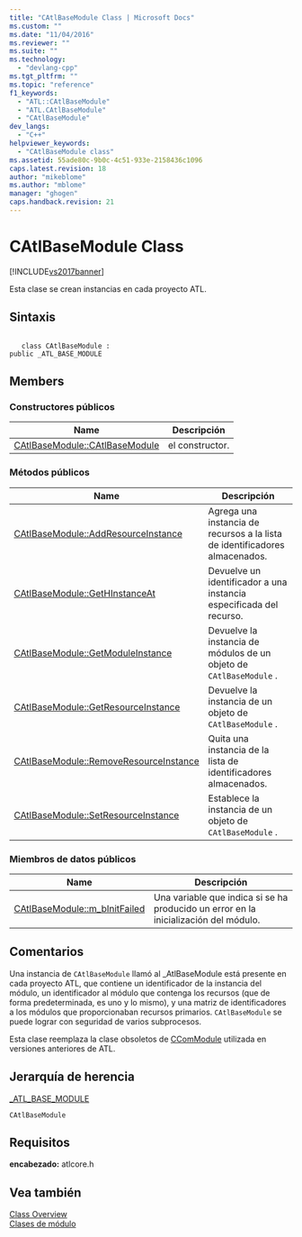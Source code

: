 ```yaml
---
title: "CAtlBaseModule Class | Microsoft Docs"
ms.custom: ""
ms.date: "11/04/2016"
ms.reviewer: ""
ms.suite: ""
ms.technology: 
  - "devlang-cpp"
ms.tgt_pltfrm: ""
ms.topic: "reference"
f1_keywords: 
  - "ATL::CAtlBaseModule"
  - "ATL.CAtlBaseModule"
  - "CAtlBaseModule"
dev_langs: 
  - "C++"
helpviewer_keywords: 
  - "CAtlBaseModule class"
ms.assetid: 55ade80c-9b0c-4c51-933e-2158436c1096
caps.latest.revision: 18
author: "mikeblome"
ms.author: "mblome"
manager: "ghogen"
caps.handback.revision: 21
---
```

# CAtlBaseModule Class
[!INCLUDE[vs2017banner](../../assembler/inline/includes/vs2017banner.md)]

Esta clase se crean instancias en cada proyecto ATL.  
  
## Sintaxis  
  
```  
  
   class CAtlBaseModule :  
public _ATL_BASE_MODULE  
```  
  
## Members  
  
### Constructores públicos  
  
|Name|Descripción|  
|----------|-----------------|  
|[CAtlBaseModule::CAtlBaseModule](../Topic/CAtlBaseModule::CAtlBaseModule.md)|el constructor.|  
  
### Métodos públicos  
  
|Name|Descripción|  
|----------|-----------------|  
|[CAtlBaseModule::AddResourceInstance](../Topic/CAtlBaseModule::AddResourceInstance.md)|Agrega una instancia de recursos a la lista de identificadores almacenados.|  
|[CAtlBaseModule::GetHInstanceAt](../Topic/CAtlBaseModule::GetHInstanceAt.md)|Devuelve un identificador a una instancia especificada del recurso.|  
|[CAtlBaseModule::GetModuleInstance](../Topic/CAtlBaseModule::GetModuleInstance.md)|Devuelve la instancia de módulos de un objeto de `CAtlBaseModule` .|  
|[CAtlBaseModule::GetResourceInstance](../Topic/CAtlBaseModule::GetResourceInstance.md)|Devuelve la instancia de un objeto de `CAtlBaseModule` .|  
|[CAtlBaseModule::RemoveResourceInstance](../Topic/CAtlBaseModule::RemoveResourceInstance.md)|Quita una instancia de la lista de identificadores almacenados.|  
|[CAtlBaseModule::SetResourceInstance](../Topic/CAtlBaseModule::SetResourceInstance.md)|Establece la instancia de un objeto de `CAtlBaseModule` .|  
  
### Miembros de datos públicos  
  
|Name|Descripción|  
|----------|-----------------|  
|[CAtlBaseModule::m\_bInitFailed](../Topic/CAtlBaseModule::m_bInitFailed.md)|Una variable que indica si se ha producido un error en la inicialización del módulo.|  
  
## Comentarios  
 Una instancia de `CAtlBaseModule` llamó al \_AtlBaseModule está presente en cada proyecto ATL, que contiene un identificador de la instancia del módulo, un identificador al módulo que contenga los recursos \(que de forma predeterminada, es uno y lo mismo\), y una matriz de identificadores a los módulos que proporcionaban recursos primarios.  `CAtlBaseModule` se puede lograr con seguridad de varios subprocesos.  
  
 Esta clase reemplaza la clase obsoletos de [CComModule](../../atl/reference/ccommodule-class.md) utilizada en versiones anteriores de ATL.  
  
## Jerarquía de herencia  
 [\_ATL\_BASE\_MODULE](../Topic/_ATL_BASE_MODULE.md)  
  
 `CAtlBaseModule`  
  
## Requisitos  
 **encabezado:** atlcore.h  
  
## Vea también  
 [Class Overview](../../atl/atl-class-overview.md)   
 [Clases de módulo](../../atl/atl-module-classes.md)